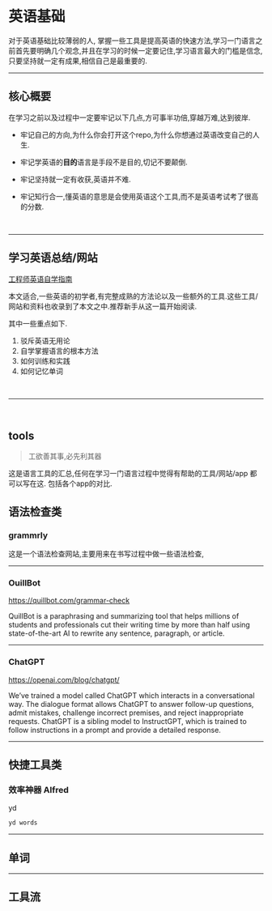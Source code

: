 # 英语基础
对于英语基础比较薄弱的人, 掌握一些工具是提高英语的快速方法,学习一门语言之前首先要明确几个观念,并且在学习的时候一定要记住,学习语言最大的门槛是信念,只要坚持就一定有成果,相信自己是最重要的.

---
## 核心概要
在学习之前以及过程中一定要牢记以下几点,方可事半功倍,穿越万难,达到彼岸.

- 牢记自己的方向,为什么你会打开这个repo,为什么你想通过英语改变自己的人生.

- 牢记学英语的**目的**语言是手段不是目的,切记不要颠倒.

- 牢记坚持就一定有收获,英语并不难.

- 牢记知行合一,懂英语的意思是会使用英语这个工具,而不是英语考试考了很高的分数.

<br>

---
## 学习英语总结/网站

[工程师英语自学指南](https://bewaters.me/limxtop/2021/08/18/English-introduction/)

本文适合,一些英语的初学者,有完整成熟的方法论以及一些额外的工具.这些工具/网站和资料也收录到了本文之中.推荐新手从这一篇开始阅读. 

其中一些重点如下.

1. 驳斥英语无用论
2. 自学掌握语言的根本方法
3. 如何训练和实践
4. 如何记忆单词

<br>

---
<br>


## tools
> 工欲善其事,必先利其器

这是语言工具的汇总,任何在学习一门语言过程中觉得有帮助的工具/网站/app 都可以写在这. 包括各个app的对比.

## 语法检查类

### grammrly

这是一个语法检查网站,主要用来在书写过程中做一些语法检查, 

---

### OuillBot
https://quillbot.com/grammar-check

QuillBot is a paraphrasing and summarizing tool that helps millions of students and professionals cut their writing time by more than half using state-of-the-art AI to rewrite any sentence, paragraph, or article.

---
### ChatGPT
https://openai.com/blog/chatgpt/

We’ve trained a model called ChatGPT which interacts in a conversational way. The dialogue format allows ChatGPT to answer follow-up questions, admit mistakes, challenge incorrect premises, and reject inappropriate requests. ChatGPT is a sibling model to InstructGPT, which is trained to follow instructions in a prompt and provide a detailed response.

---

## 快捷工具类


### 效率神器 Alfred

yd

```cmd
yd words

```

---

## 单词

---

## 工具流

